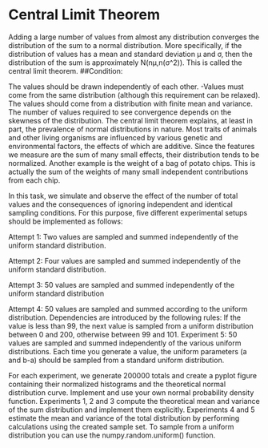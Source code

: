 # Central Limit Theorem

Adding a large number of values from almost any distribution converges the distribution of the sum to a normal distribution. More specifically, if the distribution of values has a mean and standard deviation μ and σ, then the distribution of the sum is approximately N(nμ,n(σ^2)). This is called the central limit theorem. ##Condition:


The values should be drawn independently of each other. -Values must come from the same distribution (although this requirement can be relaxed). The values ​​should come from a distribution with finite mean and variance.
The number of values required to see convergence depends on the skewness of the distribution.
The central limit theorem explains, at least in part, the prevalence of normal distributions in nature. Most traits of animals and other living organisms are influenced by various genetic and environmental factors, the effects of which are additive. Since the features we measure are the sum of many small effects, their distribution tends to be normalized. Another example is the weight of a bag of potato chips. This is actually the sum of the weights of many small independent contributions from each chip.

In this task, we simulate and observe the effect of the number of total values and the consequences of ignoring independent and identical sampling conditions. For this purpose, five different experimental setups should be implemented as follows:

Attempt 1:
Two values are sampled and summed independently of the uniform standard distribution.

Attempt 2:
Four values are sampled and summed independently of the uniform standard distribution.

Attempt 3:
50 values are sampled and summed independently of the uniform standard distribution

Attempt 4:
50 values are sampled and summed according to the uniform distribution. Dependencies are introduced by the following rules:
If the value is less than 99, the next value is sampled from a uniform distribution between 0 and 200, otherwise between 99 and 101. Experiment 5:
50 values are sampled and summed independently of the various uniform distributions. Each time you generate a value, the uniform parameters (a and b-a) should be sampled from a standard uniform distribution.

For each experiment, we generate 200000 totals and create a pyplot figure containing their normalized histograms and the theoretical normal distribution curve. Implement and use your own normal probability density function. Experiments 1, 2 and 3 compute the theoretical mean and variance of the sum distribution and implement them explicitly. Experiments 4 and 5 estimate the mean and variance of the total distribution by performing calculations using the created sample set. To sample from a uniform distribution you can use the numpy.random.uniform() function.
